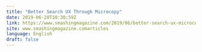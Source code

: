```yaml
---
title: "Better Search UX Through Microcopy"
date: 2019-06-28T10:30:59Z
link: https://www.smashingmagazine.com/2019/06/better-search-ux-microcopy/?utm_medium=RSS&utm_source=news.12bit.vn
site: www.smashingmagazine.comarticles
language: English
draft: false
---
```

